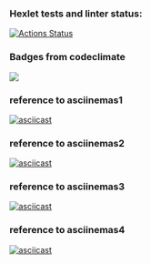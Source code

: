 ### Hexlet tests and linter status:
[![Actions Status](https://github.com/nuuska-muikkunen/java-project-61/workflows/hexlet-check/badge.svg)](https://github.com/nuuska-muikkunen/java-project-61/actions)
### Badges from codeclimate
<a href="https://codeclimate.com/github/nuuska-muikkunen/java-project-61/maintainability"><img src="https://api.codeclimate.com/v1/badges/882ed6eb915ee099d98f/maintainability" /></a>
### reference to asciinemas1
[![asciicast](https://asciinema.org/a/lLGy9iGjd1mFoyL4bEotX24ld.svg)](https://asciinema.org/a/lLGy9iGjd1mFoyL4bEotX24ld)
### reference to asciinemas2
[![asciicast](https://asciinema.org/a/592499.svg)](https://asciinema.org/a/592499)
### reference to asciinemas3
[![asciicast](https://asciinema.org/a/592576.svg)](https://asciinema.org/a/592576)
### reference to asciinemas4
[![asciicast](https://asciinema.org/a/584828.svg)](https://asciinema.org/a/584828)
